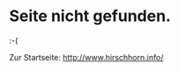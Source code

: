﻿---
permalink: /404.html
---

# Seite nicht gefunden.

:-(

Zur Startseite:
http://www.hirschhorn.info/

